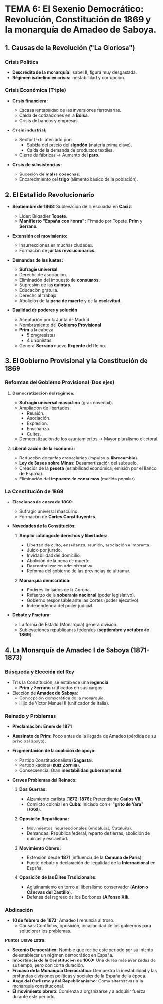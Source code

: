 # TEMA 6: El Sexenio Democrático: Revolución, Constitución de 1869 y la monarquía de Amadeo de Saboya.

## 1. Causas de la Revolución ("La Gloriosa")

### Crisis Política

*   **Descrédito de la monarquía:** Isabel II, figura muy desgastada.
*   **Régimen isabelino en crisis:** Inestabilidad y corrupción.

### Crisis Económica (Triple)

*   **Crisis financiera:**
    *   Escasa rentabilidad de las inversiones ferroviarias.
    *   Caída de cotizaciones en la **Bolsa**.
    *   Crisis de bancos y empresas.

*   **Crisis industrial:**
    *   Sector textil afectado por:
        *   Subida del precio del **algodón** (materia prima clave).
        *   Caída de la demanda de productos textiles.
    *   Cierre de fábricas -> Aumento del **paro**.

*   **Crisis de subsistencias:**
    *   Sucesión de **malas cosechas**.
    *   Encarecimiento del **trigo** (alimento básico de la población).

## 2. El Estallido Revolucionario

*   **Septiembre de 1868:** Sublevación de la escuadra en **Cádiz**.
    *   Líder: Brigadier **Topete**.
    *   **Manifiesto "España con honra":** Firmado por Topete, **Prim** y **Serrano**.
*   **Extensión del movimiento:**
    *   Insurrecciones en muchas ciudades.
    *   Formación de **juntas revolucionarias**.
*   **Demandas de las juntas:**
    *   **Sufragio universal**.
    *   Derecho de asociación.
    *   Eliminación del impuesto de **consumos**.
    *   Supresión de las **quintas**.
    *   Educación gratuita.
    *   Derecho al trabajo.
    *   Abolición de la **pena de muerte** y de la **esclavitud**.

* **Dualidad de poderes y solución**
    * Aceptación por la Junta de Madrid
    * Nombramiento del **Gobierno Provisional**
    * **Prim** a la cabeza.
        * 5 progresistas
        * 4 unionistas
    * General **Serrano** nuevo **Regente** del Reino.

## 3. El Gobierno Provisional y la Constitución de 1869

### Reformas del Gobierno Provisional (Dos ejes)

1.  **Democratización del régimen:**
    *   **Sufragio universal masculino** (gran novedad).
    *   Ampliación de libertades:
        *   Reunión.
        *   Asociación.
        *   Expresión.
        *   Enseñanza.
        *   Cultos.
    *   Democratización de los ayuntamientos -> Mayor pluralismo electoral.

2.  **Liberalización de la economía:**
    *   Reducción de tarifas arancelarias (impulso al **librecambio**).
    *   **Ley de Bases sobre Minas:** Desamortización del subsuelo.
    *   Creación de la **peseta** (estabilidad económica; emisión por el Banco de España).
    *   Eliminación del **impuesto de consumos** (medida popular).

### La Constitución de 1869

*   **Elecciones de enero de 1869:**
    *   Sufragio universal masculino.
    *   Formación de **Cortes Constituyentes**.

*   **Novedades de la Constitución:**

    1.  **Amplio catálogo de derechos y libertades:**
        *   Libertad de culto, enseñanza, reunión, asociación e imprenta.
        *   Juicio por jurado.
        *   Inviolabilidad del domicilio.
        *   Abolición de la pena de muerte.
        *   Descentralización administrativa.
        *   Reforma del gobierno de las provincias de ultramar.

    2.  **Monarquía democrática:**
        *   Poderes limitados de la Corona.
        *   Refuerzo de la **soberanía nacional** (poder legislativo).
        *   Gobierno responsable ante las Cortes (poder ejecutivo).
        *   Independencia del poder judicial.
*   **Debate y Fractura:**
    *  La forma de Estado (Monarquía) genera división.
    *  Sublevaciones republicanas federales (**septiembre y octubre de 1869**).

## 4. La Monarquía de Amadeo I de Saboya (1871-1873)

### Búsqueda y Elección del Rey

*   Tras la Constitución, se establece una **regencia**.
    *   **Prim** y **Serrano** ratificados en sus cargos.
*   Elección de **Amadeo de Saboya**:
    *   Concepción democrática de la monarquía.
    *   Hijo de Víctor Manuel II (unificador de Italia).

### Reinado y Problemas

*   **Proclamación:** **Enero de 1871**.
*   **Asesinato de Prim:** Poco antes de la llegada de Amadeo (pérdida de su principal apoyo).
*   **Fragmentación de la coalición de apoyo:**
    *   Partido Constitucionalista (**Sagasta**).
    *   Partido Radical (**Ruiz Zorrilla**).
    *   Consecuencia: Gran **inestabilidad gubernamental**.

*   **Graves Problemas del Reinado:**

    1.  **Dos Guerras:**
        *   Alzamiento carlista (**1872-1876**): Pretendiente **Carlos VII**.
        *   Conflicto colonial en **Cuba**: Iniciado con el "**grito de Yara**" (**1868**).

    2.  **Oposición Republicana:**
        *   Movimientos insurreccionales (Andalucía, Cataluña).
        *   Demandas: República federal, reparto de tierras, abolición de quintas y esclavitud.

    3.  **Movimiento Obrero:**
        *   Extensión desde **1871** (influencia de la **Comuna de París**).
        *   Fuerte debate y declaración de ilegalidad de la **Internacional** en España.

    4.  **Oposición de las Élites Tradicionales:**
        *   Aglutinamiento en torno al liberalismo conservador (**Antonio Cánovas del Castillo**).
        *   Defensa del regreso de los Borbones (**Alfonso XII**).

### Abdicación

*   **10 de febrero de 1873:** Amadeo I renuncia al trono.
    *   Causas: Conflictos, oposición, incapacidad de los gobiernos para solucionar los problemas.

**Puntos Clave Extra:**

*   **Sexenio Democrático:** Nombre que recibe este periodo por su intento de establecer un régimen democrático en España.
*   **Importancia de la Constitución de 1869:** Una de las más avanzadas de su tiempo, pero con corta duración.
*   **Fracaso de la Monarquía Democrática:** Demuestra la inestabilidad y las profundas divisiones políticas y sociales de la España de la época.
*   **Auge del Carlismo y del Republicanismo:** Como alternativas a la monarquía constitucional.
* **El movimiento obrero**: Comienza a organizarse y a adquirir fuerza durante este periodo.